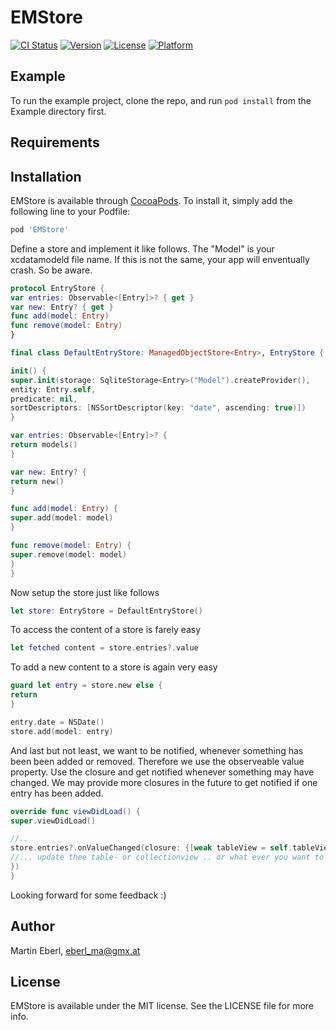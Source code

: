 # EMStore

[![CI Status](http://img.shields.io/travis/eberl_ma@gmx.at/EMStore.svg?style=flat)](https://travis-ci.org/eberl_ma@gmx.at/EMStore)
[![Version](https://img.shields.io/cocoapods/v/EMStore.svg?style=flat)](http://cocoapods.org/pods/EMStore)
[![License](https://img.shields.io/cocoapods/l/EMStore.svg?style=flat)](http://cocoapods.org/pods/EMStore)
[![Platform](https://img.shields.io/cocoapods/p/EMStore.svg?style=flat)](http://cocoapods.org/pods/EMStore)

## Example

To run the example project, clone the repo, and run `pod install` from the Example directory first.

## Requirements

## Installation

EMStore is available through [CocoaPods](http://cocoapods.org). To install
it, simply add the following line to your Podfile:

```ruby
pod 'EMStore'
```

Define a store and implement it like follows. The "Model" is your xcdatamodeld file name. If this is not the same, your app will enventually crash. So be aware.
```swift
protocol EntryStore {
var entries: Observable<[Entry]>? { get }
var new: Entry? { get }
func add(model: Entry)
func remove(model: Entry)
}

final class DefaultEntryStore: ManagedObjectStore<Entry>, EntryStore {

init() {
super.init(storage: SqliteStorage<Entry>("Model").createProvider(),
entity: Entry.self,
predicate: nil,
sortDescriptors: [NSSortDescriptor(key: "date", ascending: true)])
}

var entries: Observable<[Entry]>? {
return models()
}

var new: Entry? {
return new()
}

func add(model: Entry) {
super.add(model: model)
}

func remove(model: Entry) {
super.remove(model: model)
}
}
```

Now setup the store just like follows
```swift
let store: EntryStore = DefaultEntryStore()
```

To access the content of a store is farely easy
```swift
let fetched content = store.entries?.value
```

To add a new content to a store is again very easy
```swift
guard let entry = store.new else {
return
}

entry.date = NSDate()
store.add(model: entry)
```

And last but not least, we want to be notified, whenever something has been been added or removed. Therefore we use the observeable value property. Use the closure and get notified whenever something may have changed. We may provide more closures in the future to get notified if one entry has been added.
```swift
override func viewDidLoad() {
super.viewDidLoad()

//..
store.entries?.onValueChanged(closure: {[weak tableView = self.tableView] _ in
//... update thee table- or collectionview .. or what ever you want to do with the content
})
}
```

Looking forward for some feedback :)

## Author

Martin Eberl, eberl_ma@gmx.at

## License

EMStore is available under the MIT license. See the LICENSE file for more info.
